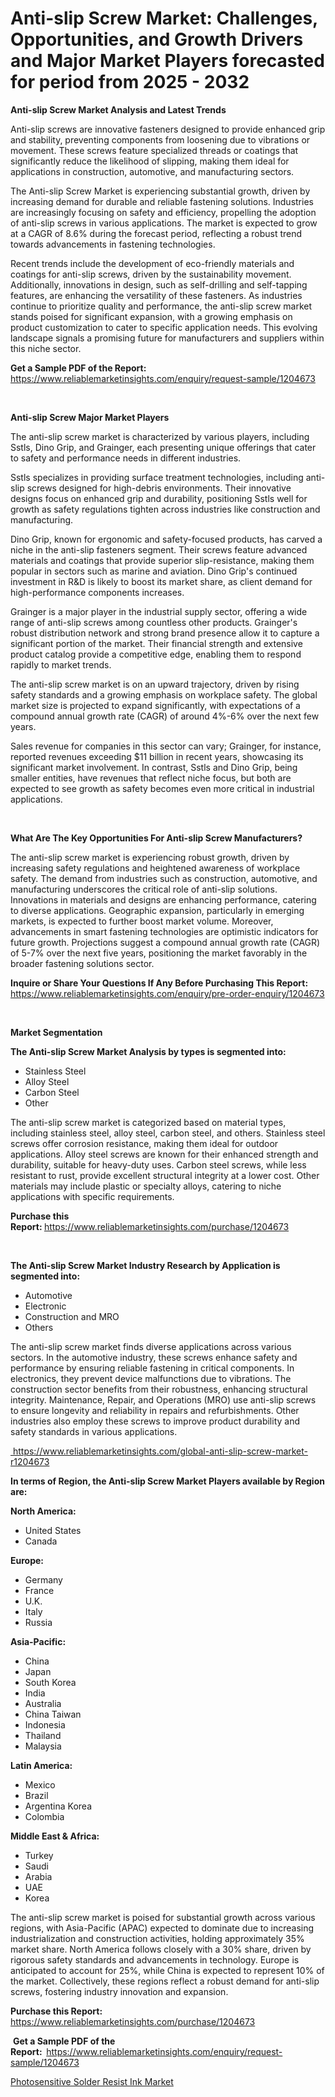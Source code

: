 <p><h1>Anti-slip Screw Market: Challenges, Opportunities, and Growth Drivers and Major Market Players forecasted for period from 2025 - 2032</h1></p><p><strong>Anti-slip Screw Market Analysis and Latest Trends</strong></p>
<p><p>Anti-slip screws are innovative fasteners designed to provide enhanced grip and stability, preventing components from loosening due to vibrations or movement. These screws feature specialized threads or coatings that significantly reduce the likelihood of slipping, making them ideal for applications in construction, automotive, and manufacturing sectors.</p><p>The Anti-slip Screw Market is experiencing substantial growth, driven by increasing demand for durable and reliable fastening solutions. Industries are increasingly focusing on safety and efficiency, propelling the adoption of anti-slip screws in various applications. The market is expected to grow at a CAGR of 8.6% during the forecast period, reflecting a robust trend towards advancements in fastening technologies.</p><p>Recent trends include the development of eco-friendly materials and coatings for anti-slip screws, driven by the sustainability movement. Additionally, innovations in design, such as self-drilling and self-tapping features, are enhancing the versatility of these fasteners. As industries continue to prioritize quality and performance, the anti-slip screw market stands poised for significant expansion, with a growing emphasis on product customization to cater to specific application needs. This evolving landscape signals a promising future for manufacturers and suppliers within this niche sector.</p></p>
<p><strong>Get a Sample PDF of the Report:&nbsp;</strong> <a href="https://www.reliablemarketinsights.com/enquiry/request-sample/1204673?utm_campaign=3493&utm_medium=2&utm_source=Github&utm_content=ia&utm_term=26032025&utm_id=anti-slip-screw">https://www.reliablemarketinsights.com/enquiry/request-sample/1204673</a></p>
<p>&nbsp;</p>
<p><strong>Anti-slip Screw Major Market Players</strong></p>
<p><p>The anti-slip screw market is characterized by various players, including Sstls, Dino Grip, and Grainger, each presenting unique offerings that cater to safety and performance needs in different industries.</p><p>Sstls specializes in providing surface treatment technologies, including anti-slip screws designed for high-debris environments. Their innovative designs focus on enhanced grip and durability, positioning Sstls well for growth as safety regulations tighten across industries like construction and manufacturing.</p><p>Dino Grip, known for ergonomic and safety-focused products, has carved a niche in the anti-slip fasteners segment. Their screws feature advanced materials and coatings that provide superior slip-resistance, making them popular in sectors such as marine and aviation. Dino Grip's continued investment in R&D is likely to boost its market share, as client demand for high-performance components increases.</p><p>Grainger is a major player in the industrial supply sector, offering a wide range of anti-slip screws among countless other products. Grainger's robust distribution network and strong brand presence allow it to capture a significant portion of the market. Their financial strength and extensive product catalog provide a competitive edge, enabling them to respond rapidly to market trends.</p><p>The anti-slip screw market is on an upward trajectory, driven by rising safety standards and a growing emphasis on workplace safety. The global market size is projected to expand significantly, with expectations of a compound annual growth rate (CAGR) of around 4%-6% over the next few years.</p><p>Sales revenue for companies in this sector can vary; Grainger, for instance, reported revenues exceeding $11 billion in recent years, showcasing its significant market involvement. In contrast, Sstls and Dino Grip, being smaller entities, have revenues that reflect niche focus, but both are expected to see growth as safety becomes even more critical in industrial applications.</p></p>
<p>&nbsp;</p>
<p><strong>What Are The Key Opportunities For Anti-slip Screw Manufacturers?</strong></p>
<p><p>The anti-slip screw market is experiencing robust growth, driven by increasing safety regulations and heightened awareness of workplace safety. The demand from industries such as construction, automotive, and manufacturing underscores the critical role of anti-slip solutions. Innovations in materials and designs are enhancing performance, catering to diverse applications. Geographic expansion, particularly in emerging markets, is expected to further boost market volume. Moreover, advancements in smart fastening technologies are optimistic indicators for future growth. Projections suggest a compound annual growth rate (CAGR) of 5-7% over the next five years, positioning the market favorably in the broader fastening solutions sector.</p></p>
<p><strong>Inquire or Share Your Questions If Any Before Purchasing This Report:</strong> <a href="https://www.reliablemarketinsights.com/enquiry/pre-order-enquiry/1204673?utm_campaign=3493&utm_medium=2&utm_source=Github&utm_content=ia&utm_term=26032025&utm_id=anti-slip-screw">https://www.reliablemarketinsights.com/enquiry/pre-order-enquiry/1204673</a></p>
<p>&nbsp;</p>
<p><strong>Market Segmentation</strong></p>
<p><strong>The Anti-slip Screw Market Analysis by types is segmented into:</strong></p>
<p><ul><li>Stainless Steel</li><li>Alloy Steel</li><li>Carbon Steel</li><li>Other</li></ul></p>
<p><p>The anti-slip screw market is categorized based on material types, including stainless steel, alloy steel, carbon steel, and others. Stainless steel screws offer corrosion resistance, making them ideal for outdoor applications. Alloy steel screws are known for their enhanced strength and durability, suitable for heavy-duty uses. Carbon steel screws, while less resistant to rust, provide excellent structural integrity at a lower cost. Other materials may include plastic or specialty alloys, catering to niche applications with specific requirements.</p></p>
<p><strong>Purchase this Report:&nbsp;</strong><a href="https://www.reliablemarketinsights.com/purchase/1204673?utm_campaign=3493&utm_medium=2&utm_source=Github&utm_content=ia&utm_term=26032025&utm_id=anti-slip-screw">https://www.reliablemarketinsights.com/purchase/1204673</a></p>
<p>&nbsp;</p>
<p><strong>The Anti-slip Screw Market Industry Research by Application is segmented into:</strong></p>
<p><ul><li>Automotive</li><li>Electronic</li><li>Construction and MRO</li><li>Others</li></ul></p>
<p><p>The anti-slip screw market finds diverse applications across various sectors. In the automotive industry, these screws enhance safety and performance by ensuring reliable fastening in critical components. In electronics, they prevent device malfunctions due to vibrations. The construction sector benefits from their robustness, enhancing structural integrity. Maintenance, Repair, and Operations (MRO) use anti-slip screws to ensure longevity and reliability in repairs and refurbishments. Other industries also employ these screws to improve product durability and safety standards in various applications.</p></p>
<p><a href="https://www.reliablemarketinsights.com/global-anti-slip-screw-market-r1204673?utm_campaign=3493&utm_medium=2&utm_source=Github&utm_content=ia&utm_term=26032025&utm_id=anti-slip-screw">&nbsp;https://www.reliablemarketinsights.com/global-anti-slip-screw-market-r1204673</a></p>
<p><strong>In terms of Region, the Anti-slip Screw Market Players available by Region are:</strong></p>
<p>
    <p> <strong> North America: </strong>
        <ul>
            <li>United States</li>
            <li>Canada</li>
        </ul>
        </p> 
    <p> <strong> Europe: </strong>
        <ul>
            <li>Germany</li>
            <li>France</li>
            <li>U.K.</li>
            <li>Italy</li>
            <li>Russia</li>
        </ul>
        </p> 
    <p> <strong> Asia-Pacific: </strong>
        <ul>
            <li>China</li>
            <li>Japan</li>
            <li>South Korea</li>
            <li>India</li>
            <li>Australia</li>
            <li>China Taiwan</li>
            <li>Indonesia</li>
            <li>Thailand</li>
            <li>Malaysia</li>
        </ul>
        </p> 
    <p> <strong> Latin America: </strong>
        <ul>
            <li>Mexico</li>
            <li>Brazil</li>
            <li>Argentina Korea</li>
            <li>Colombia</li>
        </ul>
        </p> 
    <p> <strong> Middle East & Africa: </strong>
        <ul>
            <li>Turkey</li>
            <li>Saudi</li>
            <li>Arabia</li>
            <li>UAE</li>
            <li>Korea</li>
        </ul>
    </p>
    </p>
<p><p>The anti-slip screw market is poised for substantial growth across various regions, with Asia-Pacific (APAC) expected to dominate due to increasing industrialization and construction activities, holding approximately 35% market share. North America follows closely with a 30% share, driven by rigorous safety standards and advancements in technology. Europe is anticipated to account for 25%, while China is expected to represent 10% of the market. Collectively, these regions reflect a robust demand for anti-slip screws, fostering industry innovation and expansion.</p></p>
<p><strong>Purchase this Report: </strong><a href="https://www.reliablemarketinsights.com/purchase/1204673?utm_campaign=3493&utm_medium=2&utm_source=Github&utm_content=ia&utm_term=26032025&utm_id=anti-slip-screw">https://www.reliablemarketinsights.com/purchase/1204673</a></p>
<p>&nbsp;<strong>Get a Sample PDF of the Report:&nbsp;&nbsp;</strong><a href="https://www.reliablemarketinsights.com/enquiry/request-sample/1204673?utm_campaign=3493&utm_medium=2&utm_source=Github&utm_content=ia&utm_term=26032025&utm_id=anti-slip-screw">https://www.reliablemarketinsights.com/enquiry/request-sample/1204673</a></p>
<p><strong></strong></p>
<p><p><a href="https://github.com/debowflaggqw/Market-Research-Report-List-1/blob/main/photosensitive-solder-resist-ink-market.md?utm_campaign=3493&utm_medium=2&utm_source=Github&utm_content=ia&utm_term=26032025&utm_id=anti-slip-screw">Photosensitive Solder Resist Ink Market</a></p></p>